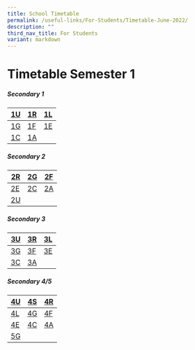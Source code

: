 ```yaml
---
title: School Timetable
permalink: /useful-links/For-Students/Timetable-June-2022/
description: ""
third_nav_title: For Students
variant: markdown
---
```

Timetable Semester 1
===================

##### **Secondary 1**

| [1U](/files/Timetable%202024/1U.pdf) | [1R](/files/Timetable%202024/1R.pdf) | [1L](/files/Timetable%202024/1L.pdf) |
| -------- | -------- | -------- |
| [1G](/files/Timetable%202024/1G.pdf)     | [1F](/files/Timetable%202024/1F.pdf)     | [1E](/files/Timetable%202024/1E.pdf)     |
| [1C](/files/Timetable%202024/1C.pdf)     | [1A](/files/Timetable%202024/1A.pdf)     |     |
##### **Secondary 2**

| [2R](/files/Timetable%202024/2R.pdf) | [2G](/files/Timetable%202024/2G.pdf) | [2F](/files/Timetable%202024/2F.pdf) |
| -------- | -------- | -------- |
| [2E](/files/Timetable%202024/2E.pdf)     | [2C](/files/Timetable%202024/2C.pdf)     | [2A](/files/Timetable%202024/2A.pdf)     |
| [2U](/files/Timetable%202024/2U.pdf)    |    |     |


##### **Secondary 3**


| [3U](/files/Timetable%202024/3U.pdf) | [3R](/files/Timetable%202024/3R.pdf) | [3L](/files/Timetable%202024/3L.pdf) |
| -------- | -------- | -------- |
| [3G](/files/Timetable%202024/3G.pdf)     | [3F](/files/Timetable%202024/3F.pdf)     | [3E](/files/Timetable%202024/3E.pdf)     |
| [3C](/files/Timetable%202024/3C.pdf)     | [3A](/files/Timetable%202024/3A.pdf)   |     |


##### **Secondary 4/5**


| [4U](/files/Timetable%202024/4U.pdf) | [4S](/files/Timetable%202024/4S.pdf) | [4R](/files/Timetable%202024/4R.pdf) |
| -------- | -------- | -------- |
| [4L](/files/Timetable%202024/4L.pdf)     | [4G](/files/Timetable%202024/4G.pdf)     | [4F](/files/Timetable%202024/4F.pdf)     |
| [4E](/files/Timetable%202024/4E.pdf)     | [4C](/files/Timetable%202024/4C.pdf)    | [4A](/files/Timetable%202024/4A.pdf)     |
| [5G](/files/Timetable%202024/5G.pdf)    |    | 

